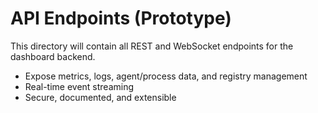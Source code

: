 # API Endpoints (Prototype)

This directory will contain all REST and WebSocket endpoints for the dashboard backend.
- Expose metrics, logs, agent/process data, and registry management
- Real-time event streaming
- Secure, documented, and extensible
